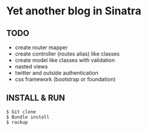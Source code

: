Yet another blog in Sinatra
=============================

TODO
----
- create router mapper
- create controller (routes alias) like classes
- create model like classes with validation
- nasted views
- twitter and outside authentication
- css framework (bootstrap or foundation)

INSTALL & RUN
---
	$ Git clone
	$ Bundle install
	$ rackup